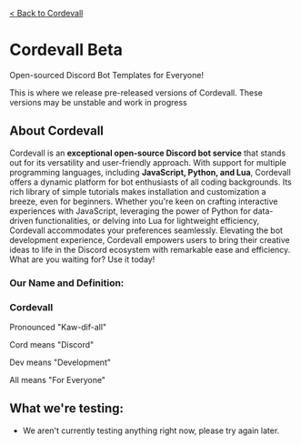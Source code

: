 <a href="https://github.com/Eveeifyeve/Cordevall/tree/Main#readme">< Back to Cordevall</a>

# Cordevall Beta
Open-sourced Discord Bot Templates for Everyone!

This is where we release pre-released versions of Cordevall. These versions may be unstable and work in progress

## About Cordevall
Cordevall is an **exceptional open-source Discord bot service** that stands out for its versatility and user-friendly approach. With support for multiple programming languages, including **JavaScript, Python, and Lua**, Cordevall offers a dynamic platform for bot enthusiasts of all coding backgrounds. Its rich library of simple tutorials makes installation and customization a breeze, even for beginners. Whether you're keen on crafting interactive experiences with JavaScript, leveraging the power of Python for data-driven functionalities, or delving into Lua for lightweight efficiency, Cordevall accommodates your preferences seamlessly. Elevating the bot development experience, Cordevall empowers users to bring their creative ideas to life in the Discord ecosystem with remarkable ease and efficiency. What are you waiting for? Use it today!

### Our Name and Definition:

### Cordevall
Pronounced "Kaw-dif-all"

Cord means "Discord"

Dev means "Development"

All means "For Everyone"

## What we're testing:
- We aren't currently testing anything right now, please try again later.
